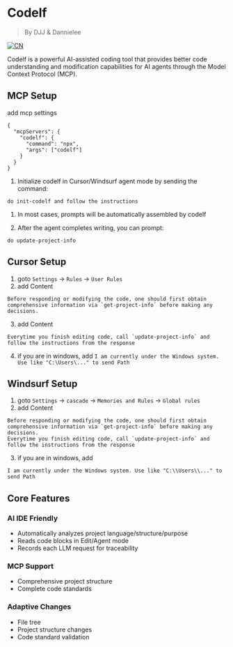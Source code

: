 # Codelf

> By DJJ & Dannielee

[![CN](https://img.shields.io/badge/语言-中文版-red.svg)](./README_CN.md)

Codelf is a powerful AI-assisted coding tool that provides better code understanding and modification capabilities for AI agents through the Model Context Protocol (MCP).

## MCP Setup

add mcp settings
```
{
  "mcpServers": {
    "codelf": {
      "command": "npx",
      "args": ["codelf"]
    }
  }
}

```

1. Initialize codelf in Cursor/Windsurf agent mode by sending the command:
```
do init-codelf and follow the instructions
```

1. In most cases, prompts will be automatically assembled by codelf

2. After the agent completes writing, you can prompt:

```
do update-project-info
```

## Cursor Setup

1. goto `Settings` -> `Rules` -> `User Rules`
2. add Content 
```
Before responding or modifying the code, one should first obtain comprehensive information via `get-project-info` before making any decisions.
```
3. add Content
```
Everytime you finish editing code, call `update-project-info` and follow the instructions from the response
```
4. if you are in windows, add 
    ```I am currently under the Windows system. Use like "C:\Users\..." to send Path```

## Windsurf Setup

1. goto `Settings` -> `cascade` -> `Memories and Rules` -> `Global rules`
2. add Content
```
Before responding or modifying the code, one should first obtain comprehensive information via `get-project-info` before making any decisions.
Everytime you finish editing code, call `update-project-info` and follow the instructions from the response
```
3. if you are in windows, add 
```
I am currently under the Windows system. Use like "C:\\Users\\..." to send Path
```

## Core Features

### AI IDE Friendly
- Automatically analyzes project language/structure/purpose
- Reads code blocks in Edit/Agent mode
- Records each LLM request for traceability

### MCP Support
- Comprehensive project structure
- Complete code standards

### Adaptive Changes
- File tree
- Project structure changes
- Code standard validation
